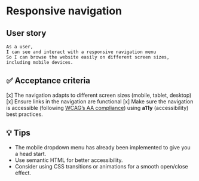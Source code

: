 # Responsive navigation

## User story

```
As a user,
I can see and interact with a responsive navigation menu
So I can browse the website easily on different screen sizes, including mobile devices.
```

## ✅ Acceptance criteria

[x] The navigation adapts to different screen sizes (mobile, tablet, desktop)
[x] Ensure links in the navigation are functional
[x] Make sure the navigation is accessible (following [WCAG’s AA compliance](https://www.w3.org/WAI/standards-guidelines/wcag/)) using **a11y** (accessibility) best practices.

## 💡 Tips

- The mobile dropdown menu has already been implemented to give you a head start.
- Use semantic HTML for better accessibility.
- Consider using CSS transitions or animations for a smooth open/close effect.
